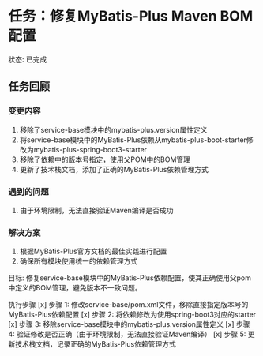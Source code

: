 # 任务：修复MyBatis-Plus Maven BOM配置
状态: 已完成

## 任务回顾

### 变更内容
1. 移除了service-base模块中的mybatis-plus.version属性定义
2. 将service-base模块中的MyBatis-Plus依赖从mybatis-plus-boot-starter修改为mybatis-plus-spring-boot3-starter
3. 移除了依赖中的版本号指定，使用父POM中的BOM管理
4. 更新了技术栈文档，添加了正确的MyBatis-Plus依赖管理方式

### 遇到的问题
1. 由于环境限制，无法直接验证Maven编译是否成功

### 解决方案
1. 根据MyBatis-Plus官方文档的最佳实践进行配置
2. 确保所有模块使用统一的依赖管理方式

目标: 修复service-base模块中的MyBatis-Plus依赖配置，使其正确使用父pom中定义的BOM管理，避免版本不一致问题。

执行步骤
[x] 步骤 1: 修改service-base/pom.xml文件，移除直接指定版本号的MyBatis-Plus依赖配置
[x] 步骤 2: 将依赖修改为使用spring-boot3对应的starter
[x] 步骤 3: 移除service-base模块中的mybatis-plus.version属性定义
[x] 步骤 4: 验证修改是否正确（由于环境限制，无法直接验证Maven编译）
[x] 步骤 5: 更新技术栈文档，记录正确的MyBatis-Plus依赖管理方式
